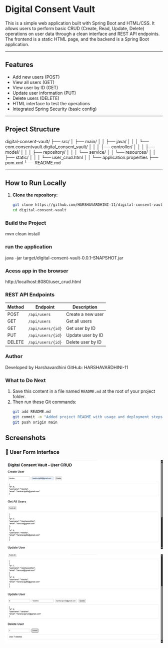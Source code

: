 # Digital Consent Vault

This is a simple web application built with Spring Boot and HTML/CSS. It allows users to perform basic CRUD (Create, Read, Update, Delete) operations on user data through a clean interface and REST API endpoints. The frontend is a static HTML page, and the backend is a Spring Boot application.

---

## Features

- Add new users (POST)
- View all users (GET)
- View user by ID (GET)
- Update user information (PUT)
- Delete users (DELETE)
- HTML interface to test the operations
- Integrated Spring Security (basic config)

---

## Project Structure

digital-consent-vault/
├── src/
│ ├── main/
│ │ ├── java/
│ │ │ └── com.consentvault.digital_consent_vault/
│ │ │ ├── controller/
│ │ │ ├── model/
│ │ │ ├── repository/
│ │ │ └── service/
│ │ └── resources/
│ │ ├── static/
│ │ │ └── user_crud.html
│ │ └── application.properties
├── pom.xml
└── README.md

---

## How to Run Locally

1. **Clone the repository:**
   ```bash
   git clone https://github.com/HARSHAVARDHINI-11/digital-consent-vault.git
   cd digital-consent-vault
   ```

### Build the Project

mvn clean install

### run the application

java -jar target/digital-consent-vault-0.0.1-SNAPSHOT.jar

### Acess app in the browser

http://localhost:8080/user_crud.html

### REST API Endpoints

| Method | Endpoint          | Description       |
| ------ | ----------------- | ----------------- |
| POST   | `/api/users`      | Create a new user |
| GET    | `/api/users`      | Get all users     |
| GET    | `/api/users/{id}` | Get user by ID    |
| PUT    | `/api/users/{id}` | Update user by ID |
| DELETE | `/api/users/{id}` | Delete user by ID |

### Author

Developed by Harshavardhini
GitHub: HARSHAVARDHINI-11

### What to Do Next

1. Save this content in a file named `README.md` at the root of your project folder.
2. Then run these Git commands:
   ```bash
   git add README.md
   git commit -m "Added project README with usage and deployment steps"
   git push origin main
   ```

## Screenshots

### 🔹 User Form Interface

![User Form](docs/screenshot-user-form.png)

![User Form](docs/screenshot-user-form2.png)
